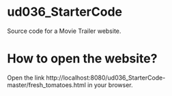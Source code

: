 # ud036_StarterCode
Source code for a Movie Trailer website.

# How to open the website?
Open the link http://localhost:8080/ud036_StarterCode-master/fresh_tomatoes.html in your browser.
